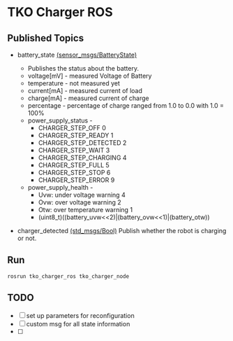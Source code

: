 # TKO Charger ROS

## Published Topics

- battery_state [(sensor_msgs/BatteryState)](https://docs.ros.org/en/melodic/api/sensor_msgs/html/msg/BatteryState.html)
    - Publishes the status about the battery.
    - voltage[mV] - measured Voltage of Battery
    - temperature - not measured yet 
    - current[mA] - measured current of load
    - charge[mA] - measured current of charge
    - percentage - percentage of charge ranged from 1.0 to 0.0 with 1.0 = 100%
    - power_supply_status -
        * CHARGER_STEP_OFF         0 
        * CHARGER_STEP_READY       1 
        * CHARGER_STEP_DETECTED    2 
        * CHARGER_STEP_WAIT        3 
        * CHARGER_STEP_CHARGING    4 
        * CHARGER_STEP_FULL        5 
        * CHARGER_STEP_STOP        6 
        * CHARGER_STEP_ERROR       9
    - power_supply_health - 
        * Uvw: under voltage warning    4
        * Ovw: over voltage warning     2
        * Otw: over temperature warning 1
        * (uint8_t)((battery_uvw<<2)|(battery_ovw<<1)|(battery_otw))


- charger_detected [(std_msgs/Bool)](https://docs.ros.org/en/melodic/api/std_msgs/html/msg/Bool.html)
Publish whether the robot is charging or not.

## Run 

    rosrun tko_charger_ros tko_charger_node

## TODO
- [ ] set up parameters for reconfiguration
- [ ] custom msg for all state information
- [ ] 
